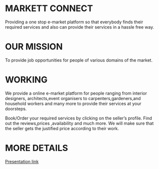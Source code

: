 # MARKETT CONNECT
 Providing a one stop e-market platform so that everybody finds their required  services and also can provide their services in a hassle free way.

# OUR MISSION
 To provide job opportunities for people of various domains of the market.
 
# WORKING 
 We provide a online e-market  platform for people ranging from interior designers, architects,event organisers to carpenters,gardeners,and household workers and many more to  provide their services at your doorsteps.

Book/Order your required services  by clicking on the seller’s profile.
Find out the reviews,prices ,availability  and much more.
We will make sure that the seller gets the justified price according to their work.

# MORE DETAILS 
 [Presentation link](https://docs.google.com/presentation/d/1yohMpn9rY-CIe6uI9gyMXN0IpUsvZGPKPcZ507xbFoM/edit?usp=sharing)
